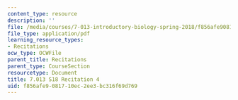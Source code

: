 ```yaml
---
content_type: resource
description: ''
file: /media/courses/7-013-introductory-biology-spring-2018/f856afe9081710ec2ee3bc316f69d769_MIT7_013s18R4Q.pdf
file_type: application/pdf
learning_resource_types:
- Recitations
ocw_type: OCWFile
parent_title: Recitations
parent_type: CourseSection
resourcetype: Document
title: 7.013 S18 Recitation 4
uid: f856afe9-0817-10ec-2ee3-bc316f69d769
---
```

